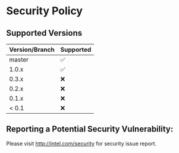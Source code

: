 # Security Policy

## Supported Versions

| Version/Branch | Supported          |
| -------------- | ------------------ |
| master         | :white_check_mark: |
| 1.0.x          | :white_check_mark: |
| 0.3.x          | :x:                |
| 0.2.x          | :x:                |
| 0.1.x          | :x:                |
| < 0.1          | :x:                |

## Reporting a Potential Security Vulnerability: 

Please visit http://intel.com/security for security issue report.

